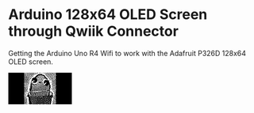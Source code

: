 # Arduino 128x64 OLED Screen through Qwiik Connector
 Getting the Arduino Uno R4 Wifi to work with the Adafruit P326D 128x64 OLED screen.

 ![a 1-bit dithered bitmap of a potato](/OLEDScreen/Example%20Bitmaps/potato_bitmap.bmp)
